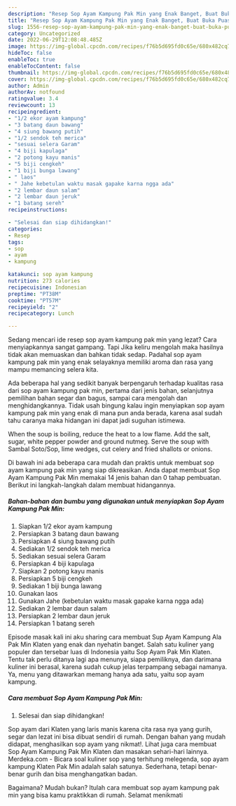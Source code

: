 ```yaml
---
description: "Resep Sop Ayam Kampung Pak Min yang Enak Banget, Buat Buka Puasa Enak Banget"
title: "Resep Sop Ayam Kampung Pak Min yang Enak Banget, Buat Buka Puasa Enak Banget"
slug: 1556-resep-sop-ayam-kampung-pak-min-yang-enak-banget-buat-buka-puasa-enak-banget
category: Uncategorized
date: 2022-06-29T12:08:48.485Z
image: https://img-global.cpcdn.com/recipes/f76b5d695fd0c65e/680x482cq70/sop-ayam-kampung-pak-min-foto-resep-utama.jpg
hideToc: false
enableToc: true
enableTocContent: false
thumbnail: https://img-global.cpcdn.com/recipes/f76b5d695fd0c65e/680x482cq70/sop-ayam-kampung-pak-min-foto-resep-utama.jpg
cover: https://img-global.cpcdn.com/recipes/f76b5d695fd0c65e/680x482cq70/sop-ayam-kampung-pak-min-foto-resep-utama.jpg
author: Admin
authorAv: notfound
ratingvalue: 3.4
reviewcount: 13
recipeingredient:
- "1/2 ekor ayam kampung"
- "3 batang daun bawang"
- "4 siung bawang putih"
- "1/2 sendok teh merica"
- "sesuai selera Garam"
- "4 biji kapulaga"
- "2 potong kayu manis"
- "5 biji cengkeh"
- "1 biji bunga lawang"
- " laos"
- " Jahe kebetulan waktu masak gapake karna ngga ada"
- "2 lembar daun salam"
- "2 lembar daun jeruk"
- "1 batang sereh"
recipeinstructions:

- "Selesai dan siap dihidangkan!"
categories:
- Resep
tags:
- sop
- ayam
- kampung

katakunci: sop ayam kampung 
nutrition: 273 calories
recipecuisine: Indonesian
preptime: "PT38M"
cooktime: "PT57M"
recipeyield: "2"
recipecategory: Lunch

---
```



Sedang mencari ide resep sop ayam kampung pak min yang lezat? Cara menyiapkannya sangat gampang. Tapi Jika keliru mengolah maka hasilnya tidak akan memuaskan dan bahkan tidak sedap. Padahal sop ayam kampung pak min yang enak selayaknya memiliki aroma dan rasa yang mampu memancing selera kita.


Ada beberapa hal yang sedikit banyak berpengaruh terhadap kualitas rasa dari sop ayam kampung pak min, pertama dari jenis bahan, selanjutnya pemilihan bahan segar dan bagus, sampai cara mengolah dan menghidangkannya. Tidak usah bingung kalau ingin menyiapkan sop ayam kampung pak min yang enak di mana pun anda berada, karena asal sudah tahu caranya maka hidangan ini dapat jadi suguhan istimewa.

When the soup is boiling, reduce the heat to a low flame. Add the salt, sugar, white pepper powder and ground nutmeg. Serve the soup with Sambal Soto/Sop, lime wedges, cut celery and fried shallots or onions.


Di bawah ini ada beberapa cara mudah dan praktis untuk membuat sop ayam kampung pak min yang siap dikreasikan. Anda dapat membuat Sop Ayam Kampung Pak Min memakai 14 jenis bahan dan 0 tahap pembuatan. Berikut ini langkah-langkah dalam membuat hidangannya.

<!--inarticleads1-->

##### Bahan-bahan dan bumbu yang digunakan untuk menyiapkan Sop Ayam Kampung Pak Min:

1. Siapkan 1/2 ekor ayam kampung
1. Persiapkan 3 batang daun bawang
1. Persiapkan 4 siung bawang putih
1. Sediakan 1/2 sendok teh merica
1. Sediakan sesuai selera Garam
1. Persiapkan 4 biji kapulaga
1. Siapkan 2 potong kayu manis
1. Persiapkan 5 biji cengkeh
1. Sediakan 1 biji bunga lawang
1. Gunakan  laos
1. Gunakan  Jahe (kebetulan waktu masak gapake karna ngga ada)
1. Sediakan 2 lembar daun salam
1. Persiapkan 2 lembar daun jeruk
1. Persiapkan 1 batang sereh


Episode masak kali ini aku sharing cara membuat Sup Ayam Kampung Ala Pak Min Klaten yang enak dan nyehatin banget. Salah satu kuliner yang populer dan tersebar luas di Indonesia yaitu Sop Ayam Pak Min Klaten. Tentu tak perlu ditanya lagi apa menunya, siapa pemiliknya, dan darimana kuliner ini berasal, karena sudah cukup jelas terpampang sebagai namanya. Ya, menu yang ditawarkan memang hanya ada satu, yaitu sop ayam kampung. 

<!--inarticleads2-->

##### Cara membuat Sop Ayam Kampung Pak Min:


1. Selesai dan siap dihidangkan!

Sop ayam dari Klaten yang laris manis karena cita rasa nya yang gurih, segar dan lezat ini bisa dibuat sendiri di rumah. Dengan bahan yang mudah didapat, menghasilkan sop ayam yang nikmat!. Lihat juga cara membuat Sop Ayam Kampung Pak Min Klaten dan masakan sehari-hari lainnya. Merdeka.com - Bicara soal kuliner sop yang terhitung melegenda, sop ayam kampung Klaten Pak Min adalah salah satunya. Sederhana, tetapi benar-benar gurih dan bisa menghangatkan badan. 

Bagaimana? Mudah bukan? Itulah cara membuat sop ayam kampung pak min yang bisa kamu praktikkan di rumah. Selamat menikmati
